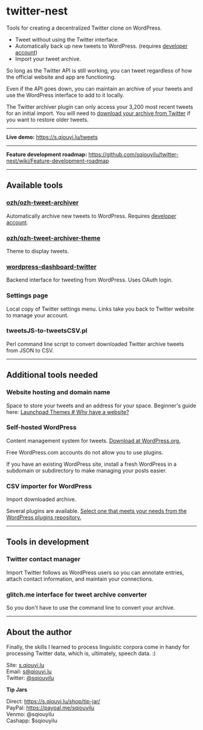 # twitter-nest
Tools for creating a decentralized Twitter clone on WordPress. 

- Tweet without using the Twitter interface.
- Automatically back up new tweets to WordPress. (requires [developer account](https://developer.twitter.com/))
- Import your tweet archive.

So long as the Twitter API is still working, you can tweet regardless of how the official website and app are functioning. 

Even if the API goes down, you can maintain an archive of your tweets and use the WordPress interface to add to it locally.

The Twitter archiver plugin can only access your 3,200 most recent tweets for an initial import. You will need to [download your archive from Twitter](https://help.twitter.com/en/managing-your-account/how-to-download-your-twitter-archive) if you want to restore older tweets.

----

**Live demo:** https://s.qiouyi.lu/tweets

----

**Feature development roadmap:** https://github.com/sqiouyilu/twitter-nest/wiki/Feature-development-roadmap

----

## Available tools

### [ozh/ozh-tweet-archiver](https://github.com/ozh/ozh-tweet-archiver)

Automatically archive new tweets to WordPress. Requires [developer account](https://developer.twitter.com/).

### [ozh/ozh-tweet-archiver-theme](https://github.com/ozh/ozh-tweet-archiver-theme)

Theme to display tweets.

### [wordpress-dashboard-twitter](https://wordpress.org/plugins/wordpress-dashboard-twitter/)

Backend interface for tweeting from WordPress. Uses OAuth login.

### Settings page

Local copy of Twitter settings menu. Links take you back to Twitter website to manage your account.

### tweetsJS-to-tweetsCSV.pl

Perl command line script to convert downloaded Twitter archive tweets from JSON to CSV.

----

## Additional tools needed

### Website hosting and domain name

Space to store your tweets and an address for your space. Beginner's guide here: [Launchpad Themes # Why have a website?](https://s.qiouyi.lu/resources/launchpad-themes/)

### Self-hosted WordPress

Content management system for tweets. [Download at WordPress.org.](https://wordpress.org/download/)

Free WordPress.com accounts do not allow you to use plugins.

If you have an existing WordPress site, install a fresh WordPress in a subdomain or subdirectory to make managing your posts easier.

### CSV importer for WordPress

Import downloaded archive. 

Several plugins are available. [Select one that meets your needs from the WordPress plugins repository.](https://wordpress.org/plugins/tags/csv/)

----

## Tools in development

### Twitter contact manager

Import Twitter follows as WordPress users so you can annotate entries, attach contact information, and maintain your connections.

### glitch.me interface for tweet archive converter

So you don't have to use the command line to convert your archive.

----

## About the author

Finally, the skills I learned to process linguistic corpora come in handy for processing Twitter data, which is, ultimately, speech data. :)

Site: [s.qiouyi.lu](https://s.qiouyi.lu/)<br />
Email: [s@qiouyi.lu](mailto:s@qiouyi.lu)<br />
Twitter: [@sqiouyilu](https://twitter.com/sqiouyilu)

**Tip Jars**

Direct: https://s.qiouyi.lu/shop/tip-jar/<br />
PayPal: https://paypal.me/sqiouyilu<br />
Venmo: @sqiouyilu<br />
Cashapp: $sqiouyilu
